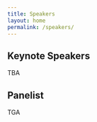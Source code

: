 ```yaml
---
title: Speakers
layout: home
permalink: /speakers/
---
```


## Keynote Speakers

TBA

## Panelist

TGA
